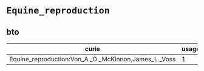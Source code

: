 # `Equine_reproduction`

## bto

| curie                                                |   usages | nodes                                             |
|------------------------------------------------------|----------|---------------------------------------------------|
| Equine_reproduction:Von_A._O._McKinnon,James_L._Voss |        1 | [BTO:0005100](https://bioregistry.io/BTO:0005100) |

